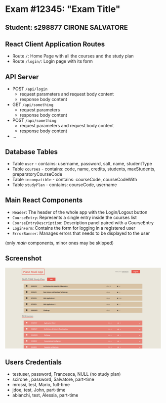 # Exam #12345: "Exam Title"
## Student: s298877 CIRONE SALVATORE

## React Client Application Routes

- Route `/`: Home Page with all the courses and the study plan
- Route `/login/`: Login page with its form

## API Server

- POST `/api/login`
  - request parameters and request body content
  - response body content
- GET `/api/something`
  - request parameters
  - response body content
- POST `/api/something`
  - request parameters and request body content
  - response body content
- ...

## Database Tables

- Table `user` - contains: username, password, salt, name, studentType
- Table `courses` - contains: code, name, credits, students, maxStudents, preparatoryCourseCode
- Table `incompatible` - contains: courseCode, courseCodeWith
- Table `studyPlan` - contains: courseCode, username

## Main React Components

- `Header`: The header of the whole app with the Login/Logout button
- `CourseEntry`: Represents a single entry inside the courses list
- `CourseEntryDescription`: Description panel paired with a CourseEntry
- `LoginForm`: Contains the form for logging in a registered user
- `ErrorBanner`: Manages errors that needs to be displayed to the user


(only _main_ components, minor ones may be skipped)

## Screenshot

![Screenshot](./img/screenshot.png)

## Users Credentials

- testuser, password, Francesca, NULL (no study plan) 
- scirone , password, Salvatore, part-time
- mrossi, test, Mario, full-time
- jdoe, test, John, part-time
- abianchi, test, Alessia, part-time 
